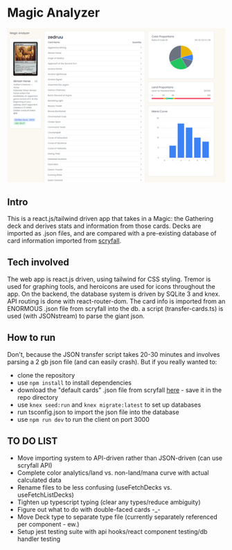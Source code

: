 # Magic Analyzer
![Magic Analyzer Screenshot](/images/gh2.png)

## Intro
This is a react.js/tailwind driven app that takes in a Magic: the Gathering deck and derives stats and information from those cards.
Decks are imported as .json files, and are compared with a pre-existing database of card information imported from [scryfall](scryfall.com).

## Tech involved
The web app is react.js driven, using tailwind for CSS styling. Tremor is used for graphing tools, and heroicons are used for icons throughout the app.
On the backend, the database system is driven by SQLite 3 and knex. API routing is done with react-router-dom.
The card info is imported from an ENORMOUS .json file from scryfall into the db. a script (transfer-cards.ts) is used (with JSONstream) to parse the giant json.

## How to run
Don't, because the JSON transfer script takes 20-30 minutes and involves parsing a 2 gb json file (and can easily crash).
But if you really wanted to:
 - clone the repository
 - use ```npm install``` to install dependencies
 - download the "default cards" .json file from scryfall [here](https://scryfall.com/docs/api/bulk-data) - save it in the repo directory
 - use ```knex seed:run``` and ```knex migrate:latest``` to set up databases
 - run tsconfig.json to import the json file into the database
 - use ```npm run dev``` to run the client on port 3000

## TO DO LIST
 - Move importing system to API-driven rather than JSON-driven (can use scryfall API)
 - Complete color analytics/land vs. non-land/mana curve with actual calculated data
 - Rename files to be less confusing (useFetchDecks vs. useFetchListDecks)
 - Tighten up typescript typing (clear any types/reduce ambiguity)
 - Figure out what to do with double-faced cards -_-
 - Move Deck type to separate type file (currently separately referenced per component - ew.)
 - Setup jest testing suite with api hooks/react component testing/db handler testing
